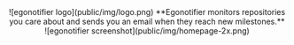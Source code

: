 <div align="center">
    ![egonotifier logo](public/img/logo.png)
    **Egonotifier monitors repositories you care about and sends you an email when they reach new milestones.**
</div>

<div align="center">
    ![egonotifier screenshot](public/img/homepage-2x.png)
</div>

